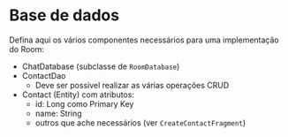 # Base de dados

Defina aqui os vários componentes necessários para uma implementação do Room:
- ChatDatabase (subclasse de `RoomDatabase`)
- ContactDao
  - Deve ser possível realizar as várias operações CRUD
- Contact (Entity) com atributos:
  - id: Long como Primary Key
  - name: String
  - outros que ache necessários (ver `CreateContactFragment`)
